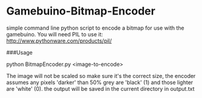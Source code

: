 Gamebuino-Bitmap-Encoder
========================

simple command line python script to encode a bitmap for use with the gamebuino. You will need PIL to use it: http://www.pythonware.com/products/pil/


###Usage

python BitmapEncoder.py \<image-to-encode\>

The image will not be scaled so make sure it's the correct size, the encoder assumes any pixels 'darker' than 50% grey are 'black' (1) and those lighter are 'white' (0). the output will be saved in the current directory in output.txt
